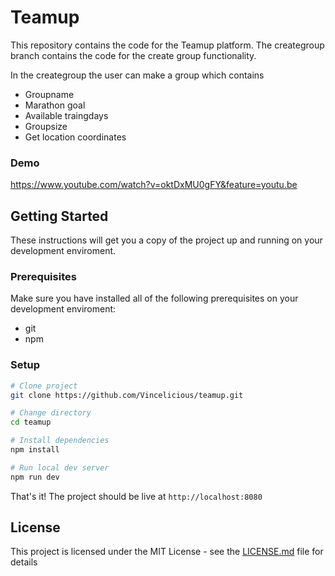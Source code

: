 # Teamup

This repository contains the code for the Teamup platform. The creategroup branch contains the code for the create group functionality.

In the creategroup the user can make a group which contains 

  - Groupname
  - Marathon goal
  - Available traingdays
  - Groupsize
  - Get location coordinates

### Demo

https://www.youtube.com/watch?v=oktDxMU0gFY&feature=youtu.be

## Getting Started
These instructions will get you a copy of the project up and running on your development enviroment.

### Prerequisites

Make sure you have installed all of the following prerequisites on your development enviroment:
- git
- npm

### Setup

```bash
# Clone project
git clone https://github.com/Vincelicious/teamup.git

# Change directory
cd teamup

# Install dependencies
npm install

# Run local dev server
npm run dev
```

That's it! The project should be live at `http://localhost:8080`


## License

This project is licensed under the MIT License - see the [LICENSE.md](LICENSE.md) file for details
